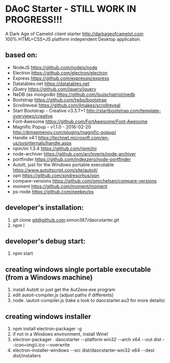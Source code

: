 # DAoC Starter - STILL WORK IN PROGRESS!!!

A Dark Age of Camelot client starter <http://darkageofcamelot.com>  
100% HTML+CSS+JS platform independent Desktop application.

## based on:

+ NodeJS <https://github.com/nodejs/node>
+ Electron <https://github.com/electron/electron>
+ Express <https://github.com/expressjs/express>
+ Datatables.net <https://datatables.net>
+ jQuery <https://github.com/jquery/jquery>
+ NeDB (as mongodb) <https://github.com/louischatriot/nedb>
+ Bootstrap <https://github.com/twbs/bootstrap>
+ Scrollreveal <https://github.com/jlmakes/scrollreveal>
+ Start Bootstrap - Creative v3.3.7+1 <http://startbootstrap.com/template-overviews/creative>
+ Font-Awesome <https://github.com/FortAwesome/Font-Awesome>
+ Magnific Popup - v1.1.0 - 2016-02-20 <http://dimsemenov.com/plugins/magnific-popup/>
+ Handle v4.1 <https://technet.microsoft.com/en-us/sysinternals/handle.aspx>
+ npm/ini 1.3.4 <https://github.com/npm/ini>
+ node-archiver <https://github.com/archiverjs/node-archiver>
+ portfinder <https://github.com/indexzero/node-portfinder>
+ AutoIt, just for the Windows portable executable <https://www.autoitscript.com/site/autoit/>
+ opn <https://github.com/sindresorhus/opn>
+ compare-versions <https://github.com/omichelsen/compare-versions>
+ moment <https://github.com/moment/moment>
+ ps-node <https://github.com/neekey/ps>

## developer's installation:

1. git clone git@github.com:simon387/daocstarter.git
2. npm i

## developer's debug start:

1. npm start

## creating windows single portable executable (from a Windows machine)

1. install AutoIt or just get the Aut2exe.exe program
2. edit autoit-compiler.js (adjust paths if differents)
3. node .\autoit-compiler.js (take a look to daocstarter.au3 for more details)

## creating windows installer

1. npm install electron-packager -g
2. if not in a Windows environment, install Wine!
3. electron-packager . daocstarter --platform win32 --arch x64 --out dist --icon=img\i.ico --overwrite
4. electron-installer-windows --src dist/daocstarter-win32-x64 --dest dist/installers

